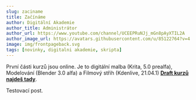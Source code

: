 ```yaml
---
slug: zaciname
title: Začínáme
author: Digitální Akademie
author_title: Administrátor
author_url: https://www.youtube.com/channel/UCEEPRuNJj_mGn8pAyXTIL2A
author_image_url: https://avatars.githubusercontent.com/u/85122764?v=4
image: img/frontpageback.svg
tags: [novinky, digitalni akademie, skripta]
---
```


První části kurzů jsou online. Je to digitální malba (Krita, 5.0 prealfa), Modelování (Blender 3.0 alfa) a Filmový střih (Kdenlive, 21.04.1) [**Draft kurzů najdeš tady**](https://www.youtube.com/channel/UCEEPRuNJj_mGn8pAyXTIL2A).

<!--truncate-->

Testovací post.
